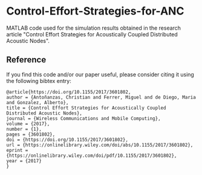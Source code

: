 # Control-Effort-Strategies-for-ANC
MATLAB code used for the simulation results obtained in the research article "Control Effort Strategies for Acoustically Coupled Distributed Acoustic Nodes".

## Reference
If you find this code and/or our paper useful, please consider citing it using the following bibtex entry: 

```
@article{https://doi.org/10.1155/2017/3601802,
author = {Antoñanzas, Christian and Ferrer, Miguel and de Diego, Maria and Gonzalez, Alberto},
title = {Control Effort Strategies for Acoustically Coupled Distributed Acoustic Nodes},
journal = {Wireless Communications and Mobile Computing},
volume = {2017},
number = {1},
pages = {3601802},
doi = {https://doi.org/10.1155/2017/3601802},
url = {https://onlinelibrary.wiley.com/doi/abs/10.1155/2017/3601802},
eprint = {https://onlinelibrary.wiley.com/doi/pdf/10.1155/2017/3601802},
year = {2017}
}
```
